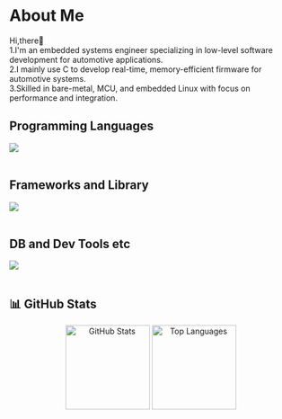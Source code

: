 # About Me
Hi,there🦙<br>
1.I'm an embedded systems engineer specializing in low-level software development for automotive applications.<br>
2.I mainly use C to develop real-time, memory-efficient firmware for automotive systems.<br>
3.Skilled in bare-metal, MCU, and embedded Linux with focus on performance and integration.<br>


## Programming Languages
<img src="https://skillicons.dev/icons?i=c,cpp,python,bash,shell" /> <br /><br />

## Frameworks and Library
<img src="https://skillicons.dev/icons?i=ros,qt,cmake,langchain" /> <br /><br />

## DB and Dev Tools etc

<img src="https://skillicons.dev/icons?i=linux,vim,eclipse,arduino,raspberrypi,docker,git,github,vscode" /> <br /><br />

## 📊 GitHub Stats

<div align="center">
  <img src="https://github-readme-stats.vercel.app/api?username=WhiteRiceMGMG&show_icons=true&theme=tokyonight"height="150"  alt="GitHub Stats" />
  <img src="https://github-readme-stats.vercel.app/api/top-langs/?username=WhiteRiceMGMG&layout=compact&theme=tokyonight"height="150" alt="Top Languages" />
</div>


